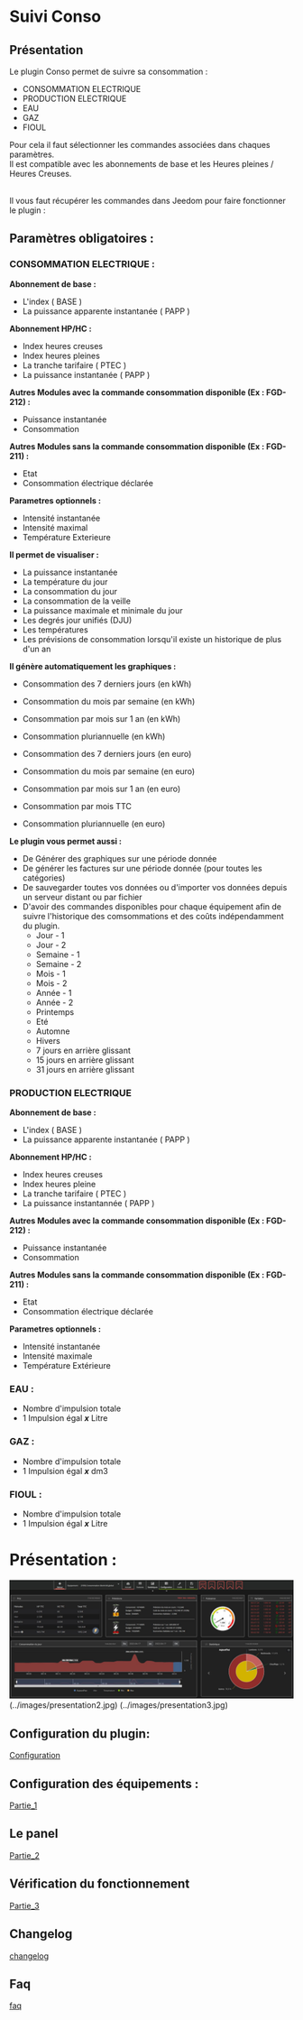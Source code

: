 # Suivi Conso

## Présentation

Le plugin Conso permet de suivre sa consommation :
 - CONSOMMATION ELECTRIQUE
 - PRODUCTION ELECTRIQUE
 - EAU
 - GAZ
 - FIOUL

Pour cela il faut sélectionner les commandes associées dans chaques paramètres. <br>
Il est compatible avec les abonnements de base et les Heures pleines / Heures Creuses. <br><br>

Il vous faut récupérer les commandes dans Jeedom pour faire fonctionner le plugin :<br>

## Paramètres obligatoires :

### CONSOMMATION ELECTRIQUE :

**Abonnement de base :**
 - L'index ( BASE )
 - La puissance apparente instantanée ( PAPP )

**Abonnement HP/HC :**
 - Index heures creuses
 - Index heures pleines
 - La tranche tarifaire ( PTEC )
 - La puissance instantanée ( PAPP )

**Autres Modules avec la commande consommation disponible  (Ex : FGD-212) :** <br>

 - Puissance instantanée
 - Consommation

**Autres Modules  sans la commande consommation disponible (Ex : FGD-211) :** <br>

 - Etat
 - Consommation électrique déclarée

**Parametres optionnels :**

 - Intensité instantanée
 - Intensité maximal
 - Température Exterieure

**Il permet de visualiser :**

 - La puissance instantanée
 - La température du jour
 - La consommation du jour
 - La consommation de la veille
 - La puissance maximale et minimale du jour
 - Les degrés jour unifiés (DJU)
 - Les températures
 - Les prévisions de consommation lorsqu'il existe un historique de plus d'un an

**Il génère automatiquement les graphiques :**

 - Consommation des 7 derniers jours (en kWh)
 - Consommation du mois par semaine (en kWh)
 - Consommation par mois sur 1 an (en kWh)
 - Consommation pluriannuelle (en kWh)

 - Consommation des 7 derniers jours (en euro)
 - Consommation du mois par semaine (en euro)
 - Consommation par mois sur 1 an (en euro)
 - Consommation par mois TTC
 - Consommation pluriannuelle (en euro)

**Le plugin vous permet aussi  :**

 - De Générer des graphiques sur une période donnée
 - De générer les factures sur une période donnée (pour toutes les catégories)
 - De sauvegarder toutes vos données ou d'importer vos données depuis un serveur distant ou par fichier
 - D'avoir des commandes disponibles pour chaque équipement afin de suivre l'historique des comsommations et des coûts indépendamment du plugin.
	- Jour - 1
	- Jour - 2
	- Semaine - 1
	- Semaine - 2
	- Mois - 1
	- Mois - 2
	- Année - 1
	- Année - 2
	- Printemps
	- Eté
	- Automne
	- Hivers
	- 7 jours en arrière glissant
	- 15 jours en arrière glissant
	- 31 jours en arrière glissant

### PRODUCTION ELECTRIQUE

**Abonnement de base :**
 - L'index ( BASE )
 - La puissance apparente instantanée ( PAPP )

**Abonnement HP/HC :**
 - Index heures creuses
 - Index heures pleine
 - La tranche tarifaire ( PTEC )
 - La puissance instantannée ( PAPP )

**Autres Modules avec la commande consommation disponible  (Ex : FGD-212) :** <br>

 - Puissance instantanée
 - Consommation

**Autres Modules  sans la commande consommation disponible (Ex : FGD-211) :** <br>

 - Etat
 - Consommation électrique déclarée

**Parametres optionnels :**

 - Intensité instantanée
 - Intensité maximale
 - Température Extérieure

### EAU :

 - Nombre d'impulsion totale
 - 1 Impulsion égal _**x**_ Litre

### GAZ :

 - Nombre d'impulsion totale
 - 1 Impulsion égal _**x**_ dm3

### FIOUL :

 - Nombre d'impulsion totale
 - 1 Impulsion égal _**x**_ Litre


# Présentation :
![presentation](../images/presentation.jpg)
(../images/presentation2.jpg)
(../images/presentation3.jpg)

## Configuration du plugin:
[Configuration](configuration.md)



## Configuration des équipements :
[Partie_1](partie_1.md)



## Le panel
[Partie_2](partie_2.md)



## Vérification du fonctionnement
[Partie_3](partie_3.md)


## Changelog
[changelog](changelog.md)


## Faq
[faq](faq.md)
